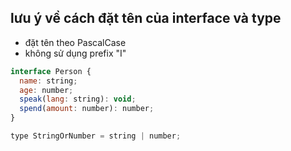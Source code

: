 ## lưu ý về cách đặt tên của interface và type

- đặt tên theo PascalCase
- không sử dụng prefix "I"

```js
interface Person {
  name: string;
  age: number;
  speak(lang: string): void;
  spend(amount: number): number;
}

type StringOrNumber = string | number;
```
